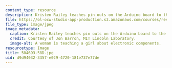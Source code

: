 ```yaml
---
content_type: resource
description: Kristen Railey teaches pin outs on the Arduino board to the students.
file: https://ol-ocw-studio-app-production.s3.amazonaws.com/courses/res-2-005-girls-who-build-make-your-own-wearables-workshop-spring-2015/d9d940323357e0294720181e737e77de_504693-58D.jpg
file_type: image/jpeg
image_metadata:
  caption: Kristen Railey teaches pin outs on the Arduino board to the students.
  credit: Courtesy of Jon Barron, MIT Lincoln Laboratory.
  image-alt: A woman is teaching a girl about electronic components.
resourcetype: Image
title: 504693-58D.jpg
uid: d9d94032-3357-e029-4720-181e737e77de
---
```

